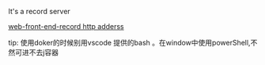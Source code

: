 It's a record server

[web-front-end-record http adderss]( https://github.com/Link-X/web-front-end-record)


tip: 使用doker的时候别用vscode 提供的bash 。在window中使用powerShell,不然可进不去j容器